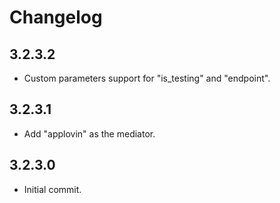 # Changelog

## 3.2.3.2
* Custom parameters support for "is_testing" and "endpoint".

## 3.2.3.1
* Add "applovin" as the mediator.

## 3.2.3.0
* Initial commit.
